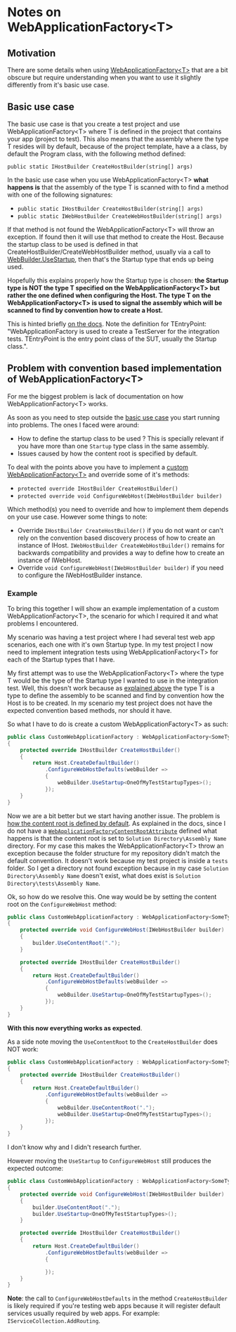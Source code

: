 ﻿# Notes on WebApplicationFactory\<T>

## Motivation

There are some details when using [WebApplicationFactory\<T>](https://docs.microsoft.com/en-us/aspnet/core/test/integration-tests?#basic-tests-with-the-default-webapplicationfactory) that are a bit obscure but require understanding when you want to use it slightly differently from it's basic use case.

## Basic use case

The basic use case is that you create a test project and use WebApplicationFactory\<T> where T is defined in the project that contains your app (project to test). This also means that the assembly where the type T resides will by default, because of the project template, have a a class, by default the Program class, with the following method defined:

`public static IHostBuilder CreateHostBuilder(string[] args)`

In the basic use case when you use WebApplicationFactory\<T> **what happens is** that the assembly of the type T is scanned with to find a method with one of the following signatures:

- `public static IHostBuilder CreateHostBuilder(string[] args)`
- `public static IWebHostBuilder CreateWebHostBuilder(string[] args)`

If that method is not found the WebApplicationFactory\<T> will throw an exception. If found then it will use that method to create the Host. Because the startup class to be used is defined in that CreateHostBuilder/CreateWebHostBuilder method, usually via a call to [WebBuilder.UseStartup](https://docs.microsoft.com/en-us/dotnet/api/microsoft.aspnetcore.hosting.webhostbuilderextensions.usestartup), then that's the Startup type that ends up being used.

Hopefully this explains properly how the Startup type is chosen: **the Startup type is NOT the type T specified on the WebApplicationFactory\<T> but rather the one defined when configuring the Host. The type T on the WebApplicationFactory\<T> is used to signal the assembly which will be scanned to find by convention how to create a Host.**

This is hinted briefly [on the docs](https://docs.microsoft.com/en-us/aspnet/core/test/integration-tests?#basic-tests-with-the-default-webapplicationfactory). Note the definition for TEntryPoint: "WebApplicationFactory<TEntryPoint> is used to create a TestServer for the integration tests. TEntryPoint is the entry point class of the SUT, usually the Startup class.".

## Problem with convention based implementation of WebApplicationFactory\<T>

For me the biggest problem is lack of documentation on how WebApplicationFactory\<T> works.

As soon as you need to step outside the [basic use case](#basic-use-case) you start running into problems. The ones I faced were around:

- How to define the startup class to be used ? This is specially relevant if you have more than one `Startup` type class in the same assembly.
- Issues caused by how the content root is specified by default.

To deal with the points above you have to implement a [custom WebApplicationFactory\<T>](https://docs.microsoft.com/en-us/aspnet/core/test/integration-tests?#customize-webapplicationfactory) and override some of it's methods:

- `protected override IHostBuilder CreateHostBuilder()`
- `protected override void ConfigureWebHost(IWebHostBuilder builder)`

Which method(s) you need to override and how to implement them depends on your use case. However some things to note:

- Override `IHostBuilder CreateHostBuilder()` if you do not want or can't rely on the convention based discovery process of how to create an instance of IHost. `IWebHostBuilder CreateWebHostBuilder()` remains for backwards compatibility and provides a way to define how to create an instance of IWebHost.
- Override `void ConfigureWebHost(IWebHostBuilder builder)` if you need to configure the IWebHostBuilder instance.

### Example

To bring this together I will show an example implementation of a custom WebApplicationFactory\<T>, the scenario for which I required it and what problems I encountered.

My scenario was having a test project where I had several test web app scenarios, each one with it's own Startup type. In my test project I now need to implement integration tests using WebApplicationFactory\<T> for each of the Startup types that I have.

My first attempt was to use the WebApplicationFactory\<T> where the type T would be the type of the Startup type I wanted to use in the integration test. Well, this doesn't work because as [explained above](#basic-use-case) the type T is a type to define the assembly to be scanned and find by convention how the Host is to be created. In my scenario my test project does not have the expected convention based methods, nor should it have.

So what I have to do is create a custom WebApplicationFactory\<T> as such:

```csharp
public class CustomWebApplicationFactory : WebApplicationFactory<SomeTypeInMyTestsProject>
{
    protected override IHostBuilder CreateHostBuilder()
    {
        return Host.CreateDefaultBuilder()
            .ConfigureWebHostDefaults(webBuilder =>
            {
                webBuilder.UseStartup<OneOfMyTestStartupTypes>();
            });
    }
}
```

Now we are a bit better but we start having another issue. The problem is [how the content root is defined by default](https://docs.microsoft.com/en-us/aspnet/core/test/integration-tests?#how-the-test-infrastructure-infers-the-app-content-root-path). As explained in the docs, since I do not have a [`WebApplicationFactoryContentRootAttribute`](https://docs.microsoft.com/en-us/dotnet/api/microsoft.aspnetcore.mvc.testing.webapplicationfactorycontentrootattribute) defined what happens is that the content root is set to `Solution Directory\Assembly Name` directory. For my case this makes the WebApplicationFactory\<T> throw an exception because the folder structure for my repository didn't match the default convention. It doesn't work because my test project is inside a `tests` folder. So I get a directory not found exception because in my case `Solution Directory\Assembly Name` doesn't exist, what does exist is `Solution Directory\tests\Assembly Name`.

Ok, so how do we resolve this. One way would be by setting the content root on the `ConfigureWebHost` method:

```csharp
public class CustomWebApplicationFactory : WebApplicationFactory<SomeTypeInMyTestsProject>
{
    protected override void ConfigureWebHost(IWebHostBuilder builder)
    {
        builder.UseContentRoot(".");
    }

    protected override IHostBuilder CreateHostBuilder()
    {
        return Host.CreateDefaultBuilder()
            .ConfigureWebHostDefaults(webBuilder =>
            {
                webBuilder.UseStartup<OneOfMyTestStartupTypes>();
            });
    }
}
```

**With this now everything works as expected**.

As a side note moving the `UseContentRoot` to the `CreateHostBuilder` does NOT work:

```csharp
public class CustomWebApplicationFactory : WebApplicationFactory<SomeTypeInMyTestsProject>
{
    protected override IHostBuilder CreateHostBuilder()
    {
        return Host.CreateDefaultBuilder()
            .ConfigureWebHostDefaults(webBuilder =>
            {
                webBuilder.UseContentRoot(".");
                webBuilder.UseStartup<OneOfMyTestStartupTypes>();
            });
    }
}
```

I don't know why and I didn't research further.

However moving the `UseStartup` to `ConfigureWebHost` still produces the expected outcome:

```csharp
public class CustomWebApplicationFactory : WebApplicationFactory<SomeTypeInMyTestsProject>
{
    protected override void ConfigureWebHost(IWebHostBuilder builder)
    {
        builder.UseContentRoot(".");
        builder.UseStartup<OneOfMyTestStartupTypes>();
    }

    protected override IHostBuilder CreateHostBuilder()
    {
        return Host.CreateDefaultBuilder()
            .ConfigureWebHostDefaults(webBuilder =>
            {

            });
    }
}
```

**Note**: the call to `ConfigureWebHostDefaults` in the method `CreateHostBuilder` is likely required if you're testing web apps because it will register default services usually required by web apps. For example: `IServiceCollection.AddRouting`.
